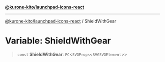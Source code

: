 [**@kurone-kito/launchpad-icons-react**](../README.md)

***

[@kurone-kito/launchpad-icons-react](../globals.md) / ShieldWithGear

# Variable: ShieldWithGear

> `const` **ShieldWithGear**: `FC`\<`SVGProps`\<`SVGSVGElement`\>\>
